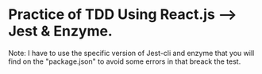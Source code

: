 # Practice of TDD Using React.js --> Jest & Enzyme.

Note: I have to use the specific version of Jest-cli and enzyme that you will find on the "package.json" to avoid some errors in that breack the test.
